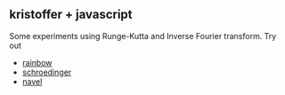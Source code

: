 ## kristoffer + javascript

Some experiments using Runge-Kutta and Inverse Fourier transform.
Try out

- [rainbow](http://htmlpreview.github.com/?https://github.com/kejace/kavascript/master/rainbow.html)
- [schroedinger](http://htmlpreview.github.com/?https://github.com/kejace/kavascript/master/schroedinger.html)
- [navel](http://htmlpreview.github.com/?https://github.com/kejace/kavascript/master/schroedinger_radial.html)
